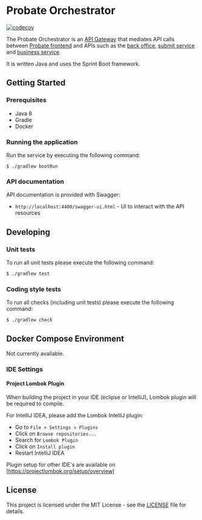 # Probate Orchestrator
[![codecov](https://codecov.io/gh/hmcts/probate-orchestrator-service/branch/develop/graph/badge.svg)](https://codecov.io/gh/hmcts/probate-orchestrator-service)

The Probate Orchestrator is an [API Gateway](https://microservices.io/patterns/apigateway.html) that mediates API calls between [Probate frontend](https://github.com/hmcts/probate-frontend) and APIs such as the [back office](https://github.com/hmcts/probate-back-office), [submit service](https://github.com/hmcts/probate-submit-service/) and [business service](https://github.com/hmcts/probate-business-service/).

It is written Java and uses the Sprint Boot framework.

## Getting Started
### Prerequisites
- Java 8
- Gradle
- Docker

### Running the application
Run the service by executing the following command:  
```
$ ./gradlew bootRun
```

### API documentation

API documentation is provided with Swagger:
 - `http://localhost:4400/swagger-ui.html` - UI to interact with the API resources

## Developing

### Unit tests

To run all unit tests please execute the following command:

```bash
$ ./gradlew test
```

### Coding style tests

To run all checks (including unit tests) please execute the following command:

```bash
$ ./gradlew check
```

## Docker Compose Environment

Not currently available.

### IDE Settings

#### Project Lombok Plugin
When building the project in your IDE (eclipse or IntelliJ), Lombok plugin will be required to compile. 

For IntelliJ IDEA, please add the Lombok IntelliJ plugin:
* Go to `File > Settings > Plugins`
* Click on `Browse repositories...`
* Search for `Lombok Plugin`
* Click on `Install plugin`
* Restart IntelliJ IDEA

Plugin setup for other IDE's are available on [https://projectlombok.org/setup/overview]

## License

This project is licensed under the MIT License - see the [LICENSE](LICENSE.md) file for details.

